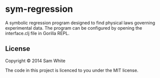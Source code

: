 # sym-regression

A symbolic regression program designed to find physical laws governing experimental data. The program can be configured by opening the interface.clj file in Gorilla REPL. 


## License

Copyright © 2014 Sam White

The code in this project is licenced to you under the MIT license.
